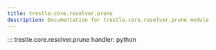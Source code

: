 ```yaml
---
title: trestle.core.resolver.prune
description: Documentation for trestle.core.resolver.prune module
---
```

::: trestle.core.resolver.prune
handler: python
